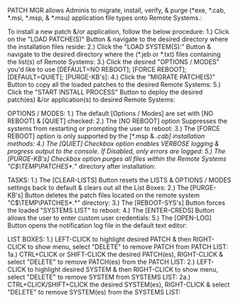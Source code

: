 PATCH MGR allows Adminis to migrate, install, verify, & purge (*exe, *.cab, *.msi, *.msp, & *.msu) application file types onto Remote Systems.:

To install a new patch &/or application, follow the below procedure:
     1.) Click on the "LOAD PATCHE(S)" Button & navigate to the desired directory where the installation files reside:
     2.) Click the "LOAD SYSTEM(S):" Button & navigate to the desired directory where the (*.jeb or *.txt) files containing the list(s) of Remote Systems:
     3.) Click the desired "OPTIONS / MODES" you'd like to use [DEFAULT=NO REBOOT]; [FORCE REBOOT]; [DEFAULT=QUIET]; [PURGE-KB's]:
     4.) Click the "MIGRATE PATCHE(S)" Button to copy all the loaded patches to the desired Remote Systems:
     5.) Click the "START INSTALL PROCESS" Button to deploy the desired patch(es) &/or application(s) to desired Remote Systems:

OPTIONS / MODES:
     1.) The default [Options / Modes] are set with [NO REBOOT] & [QUIET] checked:
     2.) The [NO REBOOT] option Suppresses the systems from restarting or prompting the user to reboot:
     3.) The [FORCE REBOOT] option is only supported by the [*.msp & *.cab] installation methods:
     4.) The [QUIET] Checkbox option enables VERBOSE logging & progress output to the console. If Disabled, only errors are logged:
     5.) The [PURGE-KB's] Checkbox option purges all files within the Remote Systems "C$\TEMP\PATCHES\*.*" directory after installation:

TASKS:
     1.) The [CLEAR-LISTS] Button resets the LISTS & OPTIONS / MODES settings back to default & clears out all the List Boxes:
     2.) The [PURGE-KB's] Button deletes the patch files located on the remote system "C$\TEMP\PATCHES\*.*" directory:
     3.) The [REBOOT-SYS's] Button forces the loaded "SYSTEMS LIST" to reboot:
     4.) The [ENTER-CREDS] Button allows the user to enter custom user credentials:
     5.) The [OPEN-LOG] Button opens the notification log file in the default text editor:

LIST BOXES:
     1.) LEFT-CLICK to highlight desired PATCH & then RIGHT-CLICK to show menu, select "DELETE" to remove PATCH from PATCH LIST:
          1a.) CTRL+CLICK or SHIFT-CLICK the desired PATCH(es), RIGHT-CLICK & select "DELETE" to remove PATCH(es) from the PATCH LIST:
     2.) LEFT-CLICK to highlight desired SYSTEM & then RIGHT-CLICK to show menu, select "DELETE" to remove SYSTEM from SYSTEMS LIST:
           2a.) CTRL+CLICK/SHIFT+CLICK the desired SYSTEM(es), RIGHT-CLICK & select "DELETE" to remove SYSTEM(es) from the SYSTEMS LIST:
